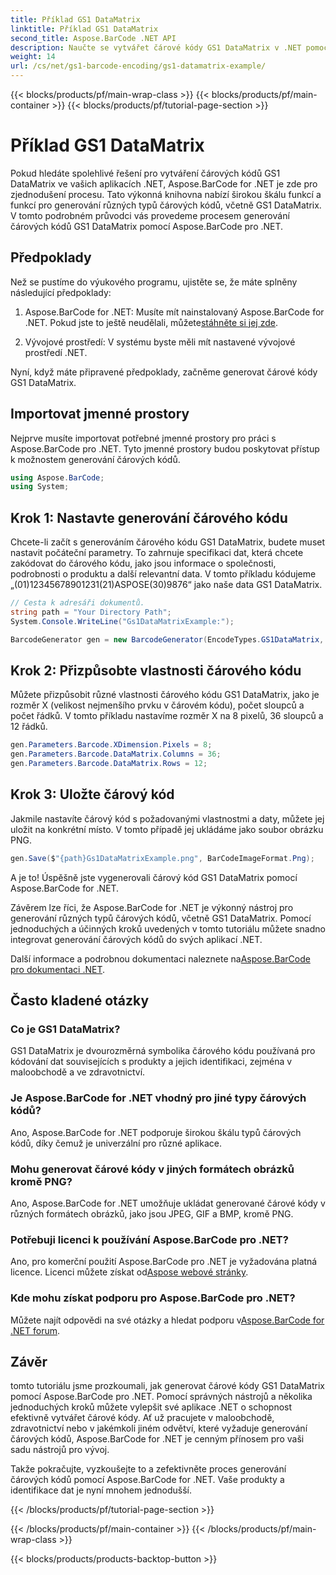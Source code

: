 ```yaml
---
title: Příklad GS1 DataMatrix
linktitle: Příklad GS1 DataMatrix
second_title: Aspose.BarCode .NET API
description: Naučte se vytvářet čárové kódy GS1 DataMatrix v .NET pomocí Aspose.BarCode. Generujte čárové kódy snadno a efektivně v několika krocích.
weight: 14
url: /cs/net/gs1-barcode-encoding/gs1-datamatrix-example/
---
```


{{< blocks/products/pf/main-wrap-class >}}
{{< blocks/products/pf/main-container >}}
{{< blocks/products/pf/tutorial-page-section >}}

# Příklad GS1 DataMatrix


Pokud hledáte spolehlivé řešení pro vytváření čárových kódů GS1 DataMatrix ve vašich aplikacích .NET, Aspose.BarCode for .NET je zde pro zjednodušení procesu. Tato výkonná knihovna nabízí širokou škálu funkcí a funkcí pro generování různých typů čárových kódů, včetně GS1 DataMatrix. V tomto podrobném průvodci vás provedeme procesem generování čárových kódů GS1 DataMatrix pomocí Aspose.BarCode pro .NET.

## Předpoklady

Než se pustíme do výukového programu, ujistěte se, že máte splněny následující předpoklady:

1. Aspose.BarCode for .NET: Musíte mít nainstalovaný Aspose.BarCode for .NET. Pokud jste to ještě neudělali, můžete[stáhněte si jej zde](https://releases.aspose.com/barcode/net/).

2. Vývojové prostředí: V systému byste měli mít nastavené vývojové prostředí .NET.

Nyní, když máte připravené předpoklady, začněme generovat čárové kódy GS1 DataMatrix.

## Importovat jmenné prostory

Nejprve musíte importovat potřebné jmenné prostory pro práci s Aspose.BarCode pro .NET. Tyto jmenné prostory budou poskytovat přístup k možnostem generování čárových kódů.

```csharp
using Aspose.BarCode;
using System;
```

## Krok 1: Nastavte generování čárového kódu

Chcete-li začít s generováním čárového kódu GS1 DataMatrix, budete muset nastavit počáteční parametry. To zahrnuje specifikaci dat, která chcete zakódovat do čárového kódu, jako jsou informace o společnosti, podrobnosti o produktu a další relevantní data. V tomto příkladu kódujeme „(01)12345678901231(21)ASPOSE(30)9876“ jako naše data GS1 DataMatrix.

```csharp
// Cesta k adresáři dokumentů.
string path = "Your Directory Path";
System.Console.WriteLine("Gs1DataMatrixExample:");

BarcodeGenerator gen = new BarcodeGenerator(EncodeTypes.GS1DataMatrix, "(01)12345678901231(21)ASPOSE(30)9876");
```

## Krok 2: Přizpůsobte vlastnosti čárového kódu

Můžete přizpůsobit různé vlastnosti čárového kódu GS1 DataMatrix, jako je rozměr X (velikost nejmenšího prvku v čárovém kódu), počet sloupců a počet řádků. V tomto příkladu nastavíme rozměr X na 8 pixelů, 36 sloupců a 12 řádků.

```csharp
gen.Parameters.Barcode.XDimension.Pixels = 8;
gen.Parameters.Barcode.DataMatrix.Columns = 36;
gen.Parameters.Barcode.DataMatrix.Rows = 12;
```

## Krok 3: Uložte čárový kód

Jakmile nastavíte čárový kód s požadovanými vlastnostmi a daty, můžete jej uložit na konkrétní místo. V tomto případě jej ukládáme jako soubor obrázku PNG.

```csharp
gen.Save($"{path}Gs1DataMatrixExample.png", BarCodeImageFormat.Png);
```

A je to! Úspěšně jste vygenerovali čárový kód GS1 DataMatrix pomocí Aspose.BarCode for .NET.

Závěrem lze říci, že Aspose.BarCode for .NET je výkonný nástroj pro generování různých typů čárových kódů, včetně GS1 DataMatrix. Pomocí jednoduchých a účinných kroků uvedených v tomto tutoriálu můžete snadno integrovat generování čárových kódů do svých aplikací .NET.

 Další informace a podrobnou dokumentaci naleznete na[Aspose.BarCode pro dokumentaci .NET](https://reference.aspose.com/barcode/net/).

## Často kladené otázky

### Co je GS1 DataMatrix?
GS1 DataMatrix je dvourozměrná symbolika čárového kódu používaná pro kódování dat souvisejících s produkty a jejich identifikaci, zejména v maloobchodě a ve zdravotnictví.

### Je Aspose.BarCode for .NET vhodný pro jiné typy čárových kódů?
Ano, Aspose.BarCode for .NET podporuje širokou škálu typů čárových kódů, díky čemuž je univerzální pro různé aplikace.

### Mohu generovat čárové kódy v jiných formátech obrázků kromě PNG?
Ano, Aspose.BarCode for .NET umožňuje ukládat generované čárové kódy v různých formátech obrázků, jako jsou JPEG, GIF a BMP, kromě PNG.

### Potřebuji licenci k používání Aspose.BarCode pro .NET?
 Ano, pro komerční použití Aspose.BarCode pro .NET je vyžadována platná licence. Licenci můžete získat od[Aspose webové stránky](https://purchase.aspose.com/buy).

### Kde mohu získat podporu pro Aspose.BarCode pro .NET?
 Můžete najít odpovědi na své otázky a hledat podporu v[Aspose.BarCode for .NET forum](https://forum.aspose.com/c/barcode/13).

## Závěr

tomto tutoriálu jsme prozkoumali, jak generovat čárové kódy GS1 DataMatrix pomocí Aspose.BarCode pro .NET. Pomocí správných nástrojů a několika jednoduchých kroků můžete vylepšit své aplikace .NET o schopnost efektivně vytvářet čárové kódy. Ať už pracujete v maloobchodě, zdravotnictví nebo v jakémkoli jiném odvětví, které vyžaduje generování čárových kódů, Aspose.BarCode for .NET je cenným přínosem pro vaši sadu nástrojů pro vývoj.

Takže pokračujte, vyzkoušejte to a zefektivněte proces generování čárových kódů pomocí Aspose.BarCode for .NET. Vaše produkty a identifikace dat je nyní mnohem jednodušší.

{{< /blocks/products/pf/tutorial-page-section >}}

{{< /blocks/products/pf/main-container >}}
{{< /blocks/products/pf/main-wrap-class >}}

{{< blocks/products/products-backtop-button >}}
